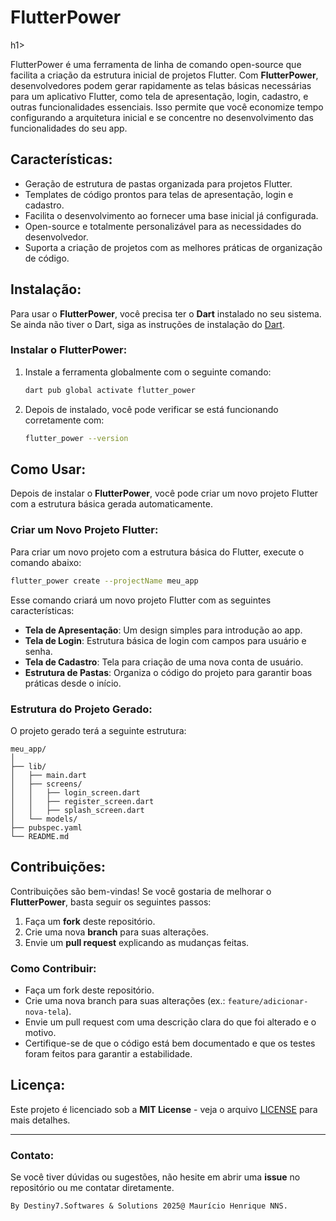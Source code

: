 <h1>FlutterPower</h1>h1>

FlutterPower é uma ferramenta de linha de comando open-source que facilita a criação da estrutura inicial de projetos Flutter. Com **FlutterPower**, desenvolvedores podem gerar rapidamente as telas básicas necessárias para um aplicativo Flutter, como tela de apresentação, login, cadastro, e outras funcionalidades essenciais. Isso permite que você economize tempo configurando a arquitetura inicial e se concentre no desenvolvimento das funcionalidades do seu app.

## Características:
- Geração de estrutura de pastas organizada para projetos Flutter.
- Templates de código prontos para telas de apresentação, login e cadastro.
- Facilita o desenvolvimento ao fornecer uma base inicial já configurada.
- Open-source e totalmente personalizável para as necessidades do desenvolvedor.
- Suporta a criação de projetos com as melhores práticas de organização de código.

## Instalação:
Para usar o **FlutterPower**, você precisa ter o **Dart** instalado no seu sistema. Se ainda não tiver o Dart, siga as instruções de instalação do [Dart](https://dart.dev/get-dart).

### Instalar o FlutterPower:
1. Instale a ferramenta globalmente com o seguinte comando:
   ```bash
   dart pub global activate flutter_power
   ```

2. Depois de instalado, você pode verificar se está funcionando corretamente com:
   ```bash
   flutter_power --version
   ```

## Como Usar:
Depois de instalar o **FlutterPower**, você pode criar um novo projeto Flutter com a estrutura básica gerada automaticamente.

### Criar um Novo Projeto Flutter:
Para criar um novo projeto com a estrutura básica do Flutter, execute o comando abaixo:
```bash
flutter_power create --projectName meu_app
```
Esse comando criará um novo projeto Flutter com as seguintes características:
- **Tela de Apresentação**: Um design simples para introdução ao app.
- **Tela de Login**: Estrutura básica de login com campos para usuário e senha.
- **Tela de Cadastro**: Tela para criação de uma nova conta de usuário.
- **Estrutura de Pastas**: Organiza o código do projeto para garantir boas práticas desde o início.

### Estrutura do Projeto Gerado:
O projeto gerado terá a seguinte estrutura:
```
meu_app/
│
├── lib/
│   ├── main.dart
│   ├── screens/
│   │   ├── login_screen.dart
│   │   ├── register_screen.dart
│   │   ├── splash_screen.dart
│   └── models/
├── pubspec.yaml
└── README.md
```

## Contribuições:
Contribuições são bem-vindas! Se você gostaria de melhorar o **FlutterPower**, basta seguir os seguintes passos:

1. Faça um **fork** deste repositório.
2. Crie uma nova **branch** para suas alterações.
3. Envie um **pull request** explicando as mudanças feitas.

### Como Contribuir:
- Faça um fork deste repositório.
- Crie uma nova branch para suas alterações (ex.: `feature/adicionar-nova-tela`).
- Envie um pull request com uma descrição clara do que foi alterado e o motivo.
- Certifique-se de que o código está bem documentado e que os testes foram feitos para garantir a estabilidade.

## Licença:
Este projeto é licenciado sob a **MIT License** - veja o arquivo [LICENSE](LICENSE) para mais detalhes.

---

### Contato:
Se você tiver dúvidas ou sugestões, não hesite em abrir uma **issue** no repositório ou me contatar diretamente.

```
By Destiny7.Softwares & Solutions 2025@ Maurício Henrique NNS.
